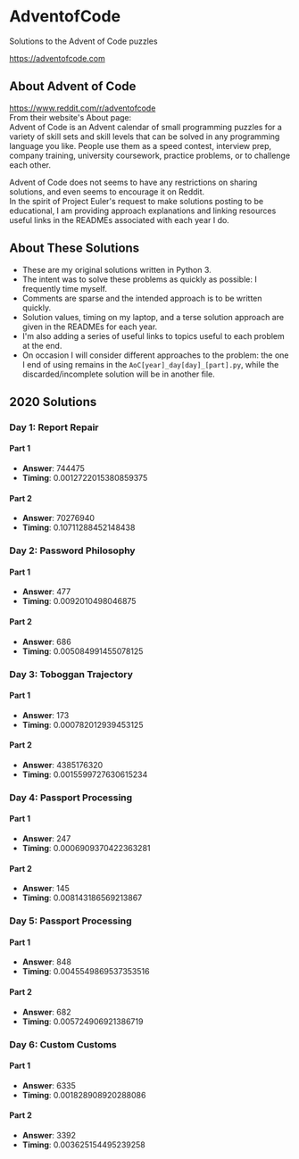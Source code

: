 # AdventofCode
Solutions to the Advent of Code puzzles

https://adventofcode.com  

## About Advent of Code
https://www.reddit.com/r/adventofcode  
From their website's About page:  
Advent of Code is an Advent calendar of small programming puzzles for a variety of skill sets and skill levels that can be solved in any programming language you like. People use them as a speed contest, interview prep, company training, university coursework, practice problems, or to challenge each other.  

Advent of Code does not seems to have any restrictions on sharing solutions, and even seems to encourage it on Reddit.  
In the spirit of Project Euler's request to make solutions posting to be educational, I am providing approach explanations and linking resources useful links in the READMEs associated with each year I do.

## About These Solutions
- These are my original solutions written in Python 3.
- The intent was to solve these problems as quickly as possible: I frequently time myself.
- Comments are sparse and the intended approach is to be written quickly.
- Solution values, timing on my laptop, and a terse solution approach are given in the READMEs for each year.
- I'm also adding a series of useful links to topics useful to each problem at the end.
- On occasion I will consider different approaches to the problem: the one I end of using remains in the ```AoC[year]_day[day]_[part].py```, while the discarded/incomplete solution will be in another file.

## 2020 Solutions
### Day 1: Report Repair
#### Part 1
- **Answer**: 744475  
- **Timing**: 0.0012722015380859375  
#### Part 2
- **Answer**: 70276940  
- **Timing**: 0.10711288452148438  

### Day 2: Password Philosophy
#### Part 1
- **Answer**: 477  
- **Timing**: 0.0092010498046875 
#### Part 2
- **Answer**: 686  
- **Timing**: 0.005084991455078125  

### Day 3: Toboggan Trajectory
#### Part 1
- **Answer**: 173  
- **Timing**: 0.000782012939453125  
#### Part 2
- **Answer**: 4385176320  
- **Timing**: 0.0015599727630615234  

### Day 4: Passport Processing
#### Part 1
- **Answer**: 247  
- **Timing**: 0.0006909370422363281  
#### Part 2
- **Answer**: 145  
- **Timing**: 0.008143186569213867  

### Day 5: Passport Processing
#### Part 1
- **Answer**: 848  
- **Timing**: 0.0045549869537353516  
#### Part 2
- **Answer**: 682  
- **Timing**: 0.005724906921386719  

### Day 6: Custom Customs
#### Part 1
- **Answer**: 6335  
- **Timing**: 0.001828908920288086  
#### Part 2
- **Answer**: 3392  
- **Timing**: 0.003625154495239258  
